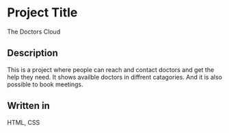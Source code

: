 # Project Title

The Doctors Cloud

## Description

This is a project where people can reach and contact doctors and get the help they need. It shows availble doctors in diffrent catagories. And it is also possible to book meetings.


## Written in

HTML, CSS